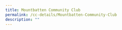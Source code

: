 ```yaml
---
title: Mountbatten Community Club
permalink: /cc-details/Mountbatten-Community-Club
description: ""
---
```

